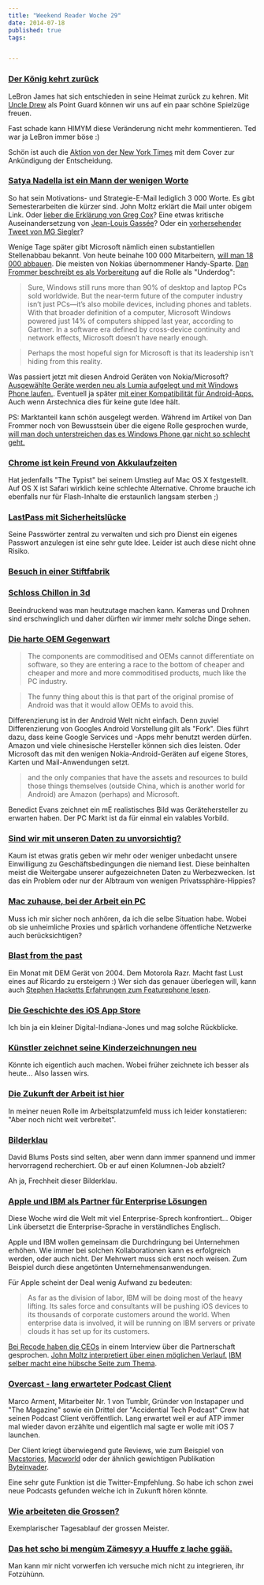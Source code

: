 ```yaml
---
title: "Weekend Reader Woche 29"
date: 2014-07-18
published: true
tags: 


---
```



### [Der König kehrt zurück](http://www.si.com/nba/2014/07/11/lebron-james-cleveland-cavaliers)

LeBron James hat sich entschieden in seine Heimat zurück zu kehren. Mit [Uncle Drew](https://www.youtube.com/watch?v=8DnKOc6FISU) als Point Guard können wir uns auf ein paar schöne Spielzüge freuen. 

Fast schade kann HIMYM diese Veränderung nicht mehr kommentieren. Ted war ja LeBron immer böse :)

Schön ist auch die [Aktion von der New York Times](http://www.fastcodesign.com/3033062/how-kimye-inspired-the-new-york-timess-great-lebron-cover) mit dem Cover zur Ankündigung der Entscheidung. 

### [Satya Nadella ist ein Mann der wenigen Worte](http://verynicewebsite.net/2014/07/satya-nadellas-email-to-employees/)

So hat sein Motivations- und Strategie-E-Mail lediglich 3 000 Worte. Es gibt Semesterarbeiten die kürzer sind. John Moltz erklärt die Mail unter obigem Link. Oder [lieber die Erklärung von Greg Cox](http://expletiveinserted.com/2014/07/13/satya-nadellas-email-decoded/)? Eine etwas kritische Auseinandersetzung von [Jean-Louis Gassée](http://www.mondaynote.com/2014/07/13/microsofts-new-ceo-needs-an-editor/)? Oder ein [vorhersehender Tweet von MG Siegler](https://twitter.com/parislemon/status/488944358016548864)?

Wenige Tage später gibt Microsoft nämlich einen substantiellen Stellenabbau bekannt. Von heute beinahe 100 000 Mitarbeitern, [will man 18 000 abbauen](http://www.cnet.com/news/satya-nadellas-job-cuts-memo-to-microsoft-employees/). Die meisten von Nokias übernommener Handy-Sparte. [Dan Frommer beschreibt es als Vorbereitung](http://qz.com/236374/microsoft-is-smart-to-prepare-for-its-new-role-as-underdog/) auf die Rolle als "Underdog":

> Sure, Windows still runs more than 90% of desktop and laptop PCs sold worldwide. But the near-term future of the computer industry isn’t just PCs—it’s also mobile devices, including phones and tablets. With that broader definition of a computer, Microsoft Windows powered just 14% of computers shipped last year, according to Gartner. In a software era defined by cross-device continuity and network effects, Microsoft doesn’t have nearly enough.

>Perhaps the most hopeful sign for Microsoft is that its leadership isn’t hiding from this reality.

Was passiert jetzt mit diesen Android Geräten von Nokia/Microsoft? [Ausgewählte Geräte werden neu als Lumia aufgelegt und mit Windows Phone laufen.](http://verynicewebsite.net/2014/07/microsoft-laying-off-18000/). Eventuell ja später [mit einer Kompatibilität für Android-Apps.](http://arstechnica.com/information-technology/2014/07/android-apps-on-windows-phone-would-be-an-ugly-capitulation/) Auch wenn Arstechnica dies für keine gute Idee hält.

PS: Marktanteil kann schön ausgelegt werden. Während im Artikel von Dan Frommer noch von Bewusstsein über die eigene Rolle gesprochen wurde, [will man doch unterstreichen das es Windows Phone gar nicht so schlecht geht. ](http://stadt-bremerhaven.de/microsoft-zahlen-windows-phone/)

### [Chrome ist kein Freund von Akkulaufzeiten](http://thetypist.com/482/chromefree/)

Hat jedenfalls "The Typist" bei seinem Umstieg auf Mac OS X festgestellt. Auf OS X ist Safari wirklich keine schlechte Alternative. Chrome brauche ich ebenfalls nur für Flash-Inhalte die erstaunlich langsam sterben ;)

### [LastPass mit Sicherheitslücke](http://stadt-bremerhaven.de/lastpass-sicherheitsluecke-bookmarklet-einmal/)

Seine Passwörter zentral zu verwalten und sich pro Dienst ein eigenes Passwort anzulegen ist eine sehr gute Idee. Leider ist auch diese nicht ohne Risiko. 

### [Besuch in einer Stiftfabrik](http://www.nytimes.com/video/business/international/100000002562643/penciling-in-the-future.html)



### [Schloss Chillon in 3d](http://www.macprime.ch/news/article/chateau-de-chillon-in-3d?rss=full)

Beeindruckend was man heutzutage machen kann. Kameras und Drohnen sind erschwinglich und daher dürften wir immer mehr solche Dinge sehen. 

### [Die harte OEM Gegenwart](http://ben-evans.com/benedictevans/2014/7/10/unbundling-innovation)

>The components are commoditised and OEMs cannot differentiate on software, so they are entering a race to the bottom of cheaper and cheaper and more and more commoditised products, much like the PC industry. 

>The funny thing about this is that part of the original promise of Android was that it would allow OEMs to avoid this.

Differenzierung ist in der Android Welt nicht einfach. Denn zuviel Differenzierung von Googles Android Vorstellung gilt als "Fork". Dies führt dazu, dass keine Google Services und -Apps mehr benutzt werden dürfen. Amazon und viele chinesische Hersteller können sich dies leisten. Oder Microsoft das mit den wenigen Nokia-Android-Geräten auf eigene Stores, Karten und Mail-Anwendungen setzt. 

>and the only companies that have the assets and resources to build those things themselves (outside China, which is another world for Android) are Amazon (perhaps) and Microsoft.

Benedict Evans zeichnet ein mE realistisches Bild was Gerätehersteller zu erwarten haben. Der PC Markt ist da für einmal ein valables Vorbild. 

### [Sind wir mit unseren Daten zu unvorsichtig?](http://www.macdrifter.com/2014/07/with-big-data-comes-big-responsibility-link.html)

Kaum ist etwas gratis geben wir mehr oder weniger unbedacht unsere Einwilligung zu Geschäftsbedingungen die niemand liest. Diese beinhalten meist die Weitergabe unserer aufgezeichneten Daten zu Werbezwecken. Ist das ein Problem oder nur der Albtraum von wenigen Privatssphäre-Hippies?

### [Mac zuhause, bei der Arbeit ein PC](http://katiefloyd.me/blog/mac-power-users-201-mac-at-home-pc-at-work)

Muss ich mir sicher noch anhören, da ich die selbe Situation habe. Wobei ob sie  unheimliche Proxies und spärlich vorhandene öffentliche Netzwerke auch berücksichtigen?

### [Blast from the past](http://gizmodo.com/razr-burn-my-month-with-2004s-most-exciting-phone-1592213691)

Ein Monat mit DEM Gerät von 2004. Dem Motorola Razr. Macht fast Lust eines auf Ricardo zu ersteigern :) Wer sich das genauer überlegen will, kann auch [Stephen Hacketts Erfahrungen zum Featurephone lesen](http://www.512pixels.net/blog/2012/11/hanging-up-on-iphone).

### [Die Geschichte des iOS App Store](http://www.imore.com/history-app-store)

Ich bin ja ein kleiner Digital-Indiana-Jones und mag solche Rückblicke.

### [Künstler zeichnet seine Kinderzeichnungen neu](http://www.boredpanda.com/kiddie-arts-childhood-drawings-telmo-pieper/)

Könnte ich eigentlich auch machen. Wobei früher zeichnete ich besser als heute... Also lassen wirs.

### [Die Zukunft der Arbeit ist hier](http://thenextweb.com/entrepreneur/2014/07/14/future-work-already/)

In meiner neuen Rolle im Arbeitsplatzumfeld muss ich leider konstatieren: "Aber noch nicht weit verbreitet".

### [Bilderklau](http://davidblum.ch/post/91775528323/bilderklau)

David Blums Posts sind selten, aber wenn dann immer spannend und immer hervorragend recherchiert. Ob er auf einen Kolumnen-Job abzielt?

Ah ja, Frechheit dieser Bilderklau. 

### [Apple und IBM als Partner für Enterprise Lösungen](http://thenextweb.com/apple/2014/07/15/apple-partners-ibm-sell-ipads-iphones-enterprise/)

Diese Woche wird die Welt mit viel Enterprise-Sprech konfrontiert... Obiger Link übersetzt die Enterprise-Sprache in verständliches Englisch. 

Apple und IBM wollen gemeinsam die Durchdringung bei Unternehmen erhöhen. Wie immer bei solchen Kollaborationen kann es erfolgreich werden, oder auch nicht. Der Mehrwert muss sich erst noch weisen. Zum Beispiel durch diese angetönten Unternehmensanwendungen. 

Für Apple scheint der Deal wenig Aufwand zu bedeuten:

>As far as the division of labor, IBM will be doing most of the heavy lifting. Its sales force and consultants will be pushing iOS devices to its thousands of corporate customers around the world. When enterprise data is involved, it will be running on IBM servers or private clouds it has set up for its customers. 

[Bei Recode haben die CEOs](http://recode.net/2014/07/15/apple-and-ibm-ceos-see-companies-as-puzzle-pieces-that-fit-well/) in einem Interview über die Partnerschaft gesprochen. [John Moltz interpretiert über einen möglichen Verlauf.](http://verynicewebsite.net/2014/07/making-sense-of-apple-and-ibm/) [IBM selber macht eine hübsche Seite zum Thema](http://www.ibm.com/mobilefirst/us/en/). 

### [Overcast - lang erwarteter Podcast Client](http://www.marco.org/2014/07/16/overcast)

Marco Arment, Mitarbeiter Nr. 1 von Tumblr, Gründer von Instapaper und "The Magazine" sowie ein Drittel der "Accidential Tech Podcast" Crew hat seinen Podcast Client veröffentlich. Lang erwartet weil er auf ATP immer mal wieder davon erzählte und eigentlich mal sagte er wolle mit iOS 7 launchen. 

Der Client kriegt überwiegend gute Reviews, wie zum Beispiel von [Macstories](http://www.macstories.net/reviews/overcast-review/), [Macworld](http://www.macworld.com/article/2454285/review-overcast-is-a-winning-podcast-app.html) oder der ähnlich gewichtigen Publikation [Byteinvader](http://byteinvader.ch/2014/07/overcast-review/). 

Eine sehr gute Funktion ist die Twitter-Empfehlung. So habe ich schon zwei neue Podcasts gefunden welche ich in Zukunft hören könnte. 

### [Wie arbeiteten die Grossen?](http://www.fastcodesign.com/3032874/infographic-of-the-day/the-daily-routines-of-26-of-historys-most-creative-minds)

Exemplarischer Tagesablauf der grossen Meister. 

### [Das het scho bi mengùm Zämesyy a Huuffe z lache ggää. ](http://www.freiburger-nachrichten.ch/blogs/seislerblog/awee-bauge)

Man kann mir nicht vorwerfen ich versuche mich nicht zu integrieren, ihr Fotzùhùnn. 